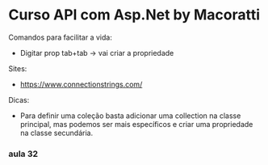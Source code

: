 # Curso API com Asp.Net by Macoratti

Comandos para facilitar a vida:

* Digitar prop tab+tab -> vai criar a propriedade


Sites: 
* https://www.connectionstrings.com/

Dicas:
* Para definir uma coleção basta adicionar uma collection na classe principal, mas podemos ser mais específicos e criar uma propriedade na classe secundária.

### aula 32
